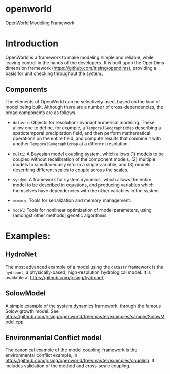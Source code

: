 openworld
=========

OpenWorld Modeling Framework

# Introduction

OpenWorld is a framework to make modeling simple and reliable, while
leaving control in the hands of the developers.  It is built upon the
OpenDims dimension framework (https://github.com/jrising/opendims),
providing a basis for unit checking throughout the system.

## Components

The elements of OpenWorld can be selectively used, based on the kind
of model being built.  Although there are a number of
cross-dependencies, the broad components are as follows.

* `datastr`: Objects for resolution-invariant numerical modeling.
  These allow one to define, for example, a `TemporalGeographicMap`
  describing a spatiotemporal precipitation field, and then perform
  mathematical operations on the entire field, and compute results
  that combine it with another `TemporalGeographicMap` at a different
  resolution.

* `multi`: A Bayesian model coupling system, which allows (1) models
  to be coupled without recalibration of the component models, (2)
  multiple models to simultaneously inform a single variable, and (3)
  models describing different scales to couple across the scales.

* `sysdyn`: A framework for system dynamics, which allows the entire
  model to be described in equations, and producing variables which
  themselves have dependencies with the other variables in the system.

* `memory`: Tools for serialization and memory management.

* `model`: Tools for nonlinear optimization of model parameters, using
  (amongst other methods) genetic algorithms.

# Examples:

## HydroNet

The most advanced example of a model using the `datastr` framework is
the `hydronet`, a physically-based, high-resolution hydrological
model.  It is available at https://github.com/jrising/hydronet

## SolowModel

A simple example of the system dynamics framework, through the famous Solow growth model.  See https://github.com/jrising/openworld/tree/master/examples/sample/SolowModel.cpp

## Environmental Conflict model

The canonical example of the model coupling framework is the
environmental conflict example, in
https://github.com/jrising/openworld/tree/master/examples/coupling.
It includes validation of the method and cross-scale coupling.

